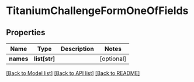 # TitaniumChallengeFormOneOfFields


## Properties
Name | Type | Description | Notes
------------ | ------------- | ------------- | -------------
**names** | **list[str]** |  | [optional] 

[[Back to Model list]](../README.md#documentation-for-models) [[Back to API list]](../README.md#documentation-for-api-endpoints) [[Back to README]](../README.md)


